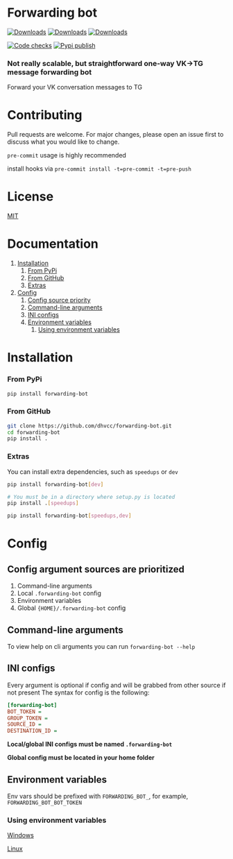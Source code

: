 # Forwarding bot

[![Downloads](https://pepy.tech/badge/forwarding-bot)](https://pepy.tech/project/forwarding-bot)
[![Downloads](https://pepy.tech/badge/forwarding-bot/month)](https://pepy.tech/project/forwarding-bot/month)
[![Downloads](https://pepy.tech/badge/forwarding-bot/week)](https://pepy.tech/project/forwarding-bot/week)

[![Code checks](https://github.com/dhvcc/forwarding-bot/workflows/Code%20checks/badge.svg)](https://github.com/dhvcc/forwarding-bot/actions?query=workflow%3A%22Code+checks%22)
[![Pypi publish](https://github.com/dhvcc/forwarding-bot/workflows/Publish%20Package%20to%20PyPI/badge.svg)](https://github.com/dhvcc/forwarding-bot/actions?query=workflow%3A%22Publish+Package+to+PyPI%22)

### Not really scalable, but straightforward one-way VK->TG message forwarding bot

Forward your VK conversation messages to TG

# Contributing

Pull requests are welcome. For major changes, please open an issue first
to discuss what you would like to change.

`pre-commit` usage is highly recommended

install hooks via `pre-commit install -t=pre-commit -t=pre-push`

# License

[MIT](https://github.com/dhvcc/forwarding-bot/blob/master/LICENSE)

# Documentation

1. [Installation](https://github.com/dhvcc/forwarding-bot#installation)
    1. [From PyPi](https://github.com/dhvcc/forwarding-bot#from-pypi)
    2. [From GitHub](https://github.com/dhvcc/forwarding-bot#from-github)
    3. [Extras](https://github.com/dhvcc/forwarding-bot#extras)
2. [Config](https://github.com/dhvcc/forwarding-bot#config)
    1. [Config source priority](https://github.com/dhvcc/forwarding-bot#config-argument-sources-are-prioritized)
    2. [Command-line arguments](https://github.com/dhvcc/forwarding-bot#command-line-arguments)
    3. [INI configs](https://github.com/dhvcc/forwarding-bot#ini-configs)
    4. [Environment variables](https://github.com/dhvcc/forwarding-bot#environment-variables)
        1. [Using environment variables](https://github.com/dhvcc/forwarding-bot#using-environment-variables)

# Installation

### From PyPi

```bash
pip install forwarding-bot
```

### From GitHub

```bash
git clone https://github.com/dhvcc/forwarding-bot.git
cd forwarding-bot
pip install .
```

### Extras

You can install extra dependencies, such as `speedups` or `dev`

```bash
pip install forwarding-bot[dev]
```
```bash
# You must be in a directory where setup.py is located
pip install .[speedups]
```
```bash
pip install forwarding-bot[speedups,dev]
```

# Config

## Config argument sources are prioritized

 1. Command-line arguments
 2. Local `.forwarding-bot` config
 3. Environment variables
 4. Global `{HOME}/.forwarding-bot` config


## Command-line arguments

To view help on cli arguments you can run `forwarding-bot --help`

## INI configs

Every argument is optional if config and will be grabbed from other source if not present
The syntax for config is the following:

```ini
[forwarding-bot]
BOT_TOKEN =
GROUP_TOKEN =
SOURCE_ID =
DESTINATION_ID =
```

**Local/global INI configs must be named `.forwarding-bot`**

**Global config must be located in your home folder**

## Environment variables

Env vars should be prefixed with `FORWARDING_BOT_`, for example, `FORWARDING_BOT_BOT_TOKEN`

### Using environment variables

[Windows](http://www.dowdandassociates.com/blog/content/howto-set-an-environment-variable-in-windows-command-line-and-registry/)

[Linux](https://linuxize.com/post/how-to-set-and-list-environment-variables-in-linux/)
